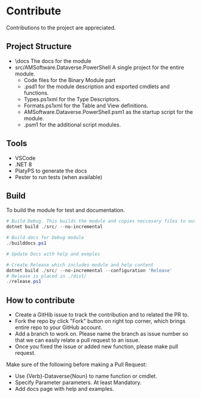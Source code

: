 # Contribute

Contributions to the project are appreciated.

## Project Structure

* \docs
  The docs for the module
* src/AMSoftware.Dataverse.PowerShell
  A single project for the entire module.
  * Code files for the Binary Module part
  * .psd1 for the module description and exported cmdlets and functions.
  * Types.ps1xml for the Type Descriptors.
  * Formats.ps1xml for the Table and View definitions.
  * AMSoftware.Dataverse.PowerShell.psm1 as the startup script for the module.
  * .psm1 for the additional script modules.

## Tools

* VSCode
* .NET 8
* PlatyPS to generate the docs
* Pester to run tests (when available)

## Build

To build the module for test and documentation.

``` powershell
# Build Debug. This builds the module and copies neccesary files to output
dotnet build ./src/ --no-incremental

# Build docs for Debug module
./builddocs.ps1

# Update Docs with help and exmples

# Create Release which includes module and help content
dotnet build ./src/ --no-incremental --configuration 'Release'
# Release is placed in ./dist/
./release.ps1
```

## How to contribute

* Create a GitHib issue to track the contribution and to related the PR to.
* Fork the repo by click "Fork" button on right top corner, which brings entire repo to your GitHub account.
* Add a branch to work on. Please name the branch as issue number so that we can easily relate a pull request to an issue.
* Once you fixed the issue or added new function, please make pull request.

Make sure of the following before making a Pull Request:

* Use {Verb}-Dataverse{Noun} to name function or cmdlet.
* Specify Parameter parameters. At least Mandatory.
* Add docs page with help and examples.
